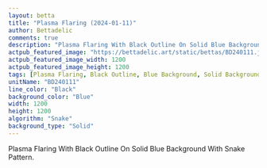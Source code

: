 ```yaml
---
layout: betta
title: "Plasma Flaring (2024-01-11)"
author: Bettadelic
comments: true
description: "Plasma Flaring With Black Outline On Solid Blue Background With Snake Pattern."
actpub_featured_image: "https://bettadelic.art/static/bettas/BD240111.jpg"
actpub_featured_image_width: 1200
actpub_featured_image_height: 1200
tags: [Plasma Flaring, Black Outline, Blue Background, Solid Background Pattern, Snake Pattern, January 2024]
unitName: "BD240111"
line_color: "Black"
background_color: "Blue"
width: 1200
height: 1200
algorithm: "Snake"
background_type: "Solid"
---
```


Plasma Flaring With Black Outline On Solid Blue Background With Snake Pattern.
